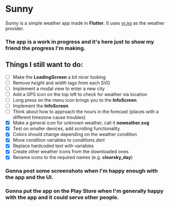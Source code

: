 # Sunny

Sunny is a simple weather app made in **Flutter**.
It uses [yr.no](https://www.yr.no) as the weather provider.

### The app is a work in progress and it's here just to show my friend the progress I'm making.

## Things I still want to do:

- [ ] Make the **LoadingScreen** a bit nicer looking
- [ ] Remove *height* and *width* tags from each SVG
- [ ] Implement a modal view to enter a new city
- [ ] Add a GPS icon on the top left to check for weather via location
- [ ] Long press on the menu icon brings you to the **InfoScreen**
- [ ] Implement the **InfoScreen**
- [ ] Think about how to approach the hours in the forecast (places with a different timezone cause troubles)
- [x] Make a general icon for unknown weather, call it **noweather.svg**
- [x] Test on smaller devices, add scrolling functionality
- [x] Colors should change depending on the weather condition
- [x] Move condition variables to *conditions.dart*
- [x] Replace hardcoded text with variables
- [x] Create other weather icons from the downloaded ones
- [x] Rename icons to the required names (e.g. **clearsky_day**)

### Gonna post some screenshots when I'm happy enough with the app and the UI.
### Gonna put the app on the Play Store when I'm generally happy with the app and it could serve other people.
